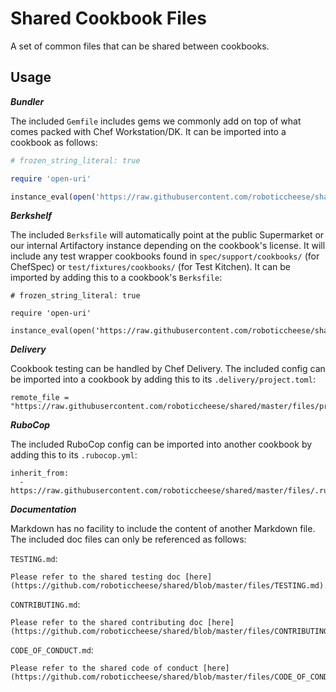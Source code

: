 # Shared Cookbook Files

A set of common files that can be shared between cookbooks.

## Usage

***Bundler***

The included `Gemfile` includes gems we commonly add on top of what comes packed with Chef Workstation/DK. It can be imported into a cookbook as follows:

```ruby
# frozen_string_literal: true

require 'open-uri'

instance_eval(open('https://raw.githubusercontent.com/roboticcheese/shared/master/files/Gemfile').read)
```

***Berkshelf***

The included `Berksfile` will automatically point at the public Supermarket or our internal Artifactory instance depending on the cookbook's license. It will include any test wrapper cookbooks found in `spec/support/cookbooks/` (for ChefSpec) or `test/fixtures/cookbooks/` (for Test Kitchen). It can be imported by adding this to a cookbook's `Berksfile`:

```
# frozen_string_literal: true

require 'open-uri'

instance_eval(open('https://raw.githubusercontent.com/roboticcheese/shared/master/files/Berksfile').read)
```

***Delivery***

Cookbook testing can be handled by Chef Delivery. The included config can be imported into a cookbook by adding this to its `.delivery/project.toml`:

```
remote_file = "https://raw.githubusercontent.com/roboticcheese/shared/master/files/project.toml"
```

***RuboCop***

The included RuboCop config can be imported into another cookbook by adding this to its `.rubocop.yml`:

```
inherit_from:
  - https://raw.githubusercontent.com/roboticcheese/shared/master/files/.rubocop.yml
```

***Documentation***

Markdown has no facility to include the content of another Markdown file. The included doc files can only be referenced as follows:


`TESTING.md`:

```
Please refer to the shared testing doc [here](https://github.com/roboticcheese/shared/blob/master/files/TESTING.md).
```

`CONTRIBUTING.md`:

```
Please refer to the shared contributing doc [here](https://github.com/roboticcheese/shared/blob/master/files/CONTRIBUTING.md).
```

`CODE_OF_CONDUCT.md`:

```
Please refer to the shared code of conduct [here](https://github.com/roboticcheese/shared/blob/master/files/CODE_OF_CONDUCT.md).
```
